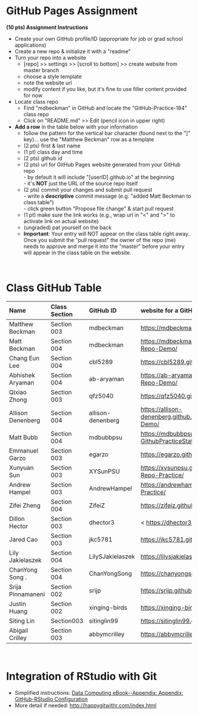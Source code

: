 
# GitHub Pages Assignment

**(10 pts) Assignment Instructions**

- Create your own GitHub profile/ID (appropriate for job or grad school applications)  
- Create a new repo & initialize it with a "readme"   
- Turn your repo into a website  
    - [repo] >> settings >> [scroll to bottom] >> create website from master branch  
    - choose a style template 
    - note the website url  
    - modify content if you like, but it's fine to use filler content provided for now  
- Locate class repo
    - Find "mdbeckman" in GitHub and locate the "GitHub-Practice-184" class repo
    - Click on "README.md" >> Edit (pencil icon in upper right)
- **Add a row** in the table below with your information 
    - follow the pattern for the vertical bar character (found next to the "]" key)... use the "Matthew Beckman" row as a template
    - (2 pts) first & last name  
    - (1 pt)  class day and time
    - (2 pts) github id  
    - (2 pts) url for GitHub Pages website generated from your GitHub repo  
            - by default it will include "[userID].github.io" at the beginning  
            - it's **NOT** just the URL of the source repo itself  
    - (2 pts) commit your changes and submit pull request   
            - write a **descriptive** commit message (e.g. "added Matt Beckman to class table")  
            - click green button "Propose file change" & start pull request  
    - (1 pt) make sure the link works (e.g., wrap url in "<" and ">" to activate link on actual website)  
    - (ungraded) pat yourself on the back
    - **Important**: Your entry will NOT appear on the class table right away.  Once you submit the "pull request" the owner of the repo (me) needs to approve and merge it into the "master" before your entry will appear in the class table on the website. 

<br>

# Class GitHub Table 

| Name              | Class Section     | GitHub ID            | website for a GitHub repo         |  
|:------------------|:------------------|:---------------------|:----------------------------------|  
| Matthew Beckman   | Section 003      | mdbeckman             | <https://mdbeckman.github.io/>    |  
| Matt Beckman      | Section 004      | mdbeckman             | <https://mdbeckman.github.io/Beckman-Repo-Demo/>  |
| Chang Eun Lee      | Section 004      | cbl5289               | <https://cbl5289.github.io/githubpractice/>   |
| Abhishek Aryaman  | Section 004      | ab-aryaman            | https://ab-aryaman.github.io/Aryaman-Repo-Demo/  |
| Qixiao Zhong      | Section 003      | qfz5040              | <https://qfz5040.github.io/STAT184/>   |
| Allison Denenberg | Section 004      | allison-denenberg     | <https://allison-denenberg.github.io/Denenberg-Repo-Demo/> |
| Matt Bubb         | Section 004      | mdbubbpsu             | <https://mdbubbpsu.github.io/Bubb-GithubPracticeStat184/>|
| Emmanuel Garzo    | Section 003      | egarzo                | <https://egarzo.github.io/Garzo-Repo/> |
| Xunyuan Sun       | Section 003      | XYSunPSU              | <https://xysunpsu.github.io/Xunyuan-Sun-Repo-Practice/> |
| Andrew Hampel     | Section 003      | AndrewHampel         | <https://andrewhampel.github.io/Hampel-Practice/>  |
| Zifei Zheng      | Section 004      | ZifeiZ           | <https://zifeiz.github.io/stat184/>  |
| Dillon Hector     | Section 003      | dhector3              | < https://dhector3.github.io/dhect3/>
| Jared Cao         | Section 003      | jkc5781               | <https://jkc5781.github.io/github-practice/>   |
| Lily Jakielaszek  | Section 004      | LilySJakielaszek     |  <https://lilysjakielaszek.github.io/Assignment1/> |
| ChanYong Song .   | Section 004      | ChanYongSong          | <https://chanyongsong.github.io/cxs5821/> |
| Srija Pinnamaneni | Section 002       | srijp                | <https://srijp.github.io/Assignment1/> |
| Justin Huang      | Section 002        | xinging-birds        | <https://xinging-birds.github.io/ofod/> |
| Siting Lin         | Section003       | sitinglin99           | <https://sitinglin99.github.io/siting-repo-/>|
| Abigail Crilley   | Section 003       | abbymcrilley          | <https://abbymcrilley.github.io/stat184-proj1/> |
<br>

# Integration of RStudio with Git

- Simplified instructions: [Data Computing eBook--Appendix: Appendix: GitHub-RStudio Configuration](https://dtkaplan.github.io/DataComputingEbook/appendix-github-rstudio-configuration.html#appendix-github-rstudio-configuration)  
- More detail if needed: <http://happygitwithr.com/index.html>


